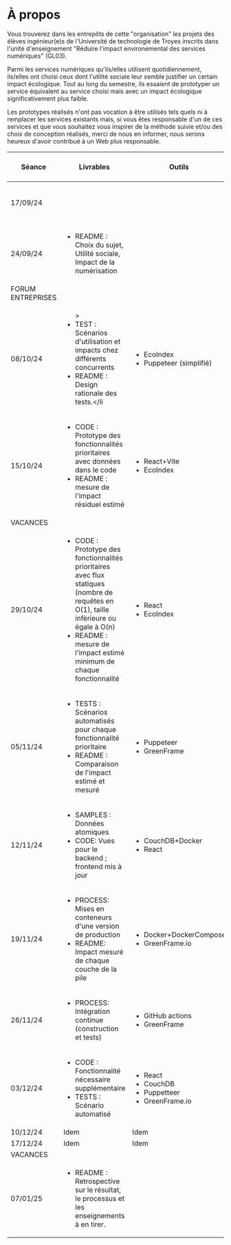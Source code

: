 # À propos

Vous trouverez dans les entrepôts de cette "organisation" les projets des élèves ingénieur(e)s de l'Université de technologie de Troyes inscrits dans l'unité d'enseignement "Réduire l'impact environemental des services numériques" (GL03).

Parmi les services numériques qu'ils/elles utilisent quotidiennement, ils/elles ont choisi ceux dont l'utilité sociale leur semble justifier un certain impact écologique.
Tout au long du semestre, ils essaient de prototyper un service équivalent au service choisi mais avec un impact écologique significativement plus faible.

Les prototypes réalisés n'ont pas vocation à être utilisés tels quels ni à remplacer les services existants mais, si vous êtes responsable d'un de ces services et que vous souhaitez vous inspirer de la méthode suivie et/ou des choix de conception réalisés, merci de nous en informer, nous serons heureux d'avoir contribué à un Web plus responsable.

| Séance   | Livrables | Outils | Topo ou tuto | Acquis d'apprentissage à valider |
| -------- | -------- | ------ | ------------ | ---------------------- |
| 17/09/24 |  |  | <ul><li>Impacts du numérique (enjeux, mesures, capacité d'action)</li></ul> |
| 24/09/24 | <ul><li>README : Choix du sujet, Utilité sociale, Impact de la numérisation</li></ul> | | <ul><li>Utilité, Usages</li><li>Substitution, effet rebond</li><li>Démocratie technique</li></ul> | ![](https://steatite.utt.fr/picture/66b19e459dfa6431e1e533203010184a85b15801) |
| FORUM ENTREPRISES |
| 08/10/24 | <ul>><li>TEST : Scénarios d'utilisation et impacts chez différents concurrents</li><li>README : Design rationale des tests.</li</ul> | <ul><li>EcoIndex</li><li>Puppeteer (simplifié)</li></ul> | <ul><li>Tuto EcoIndex sur un exemple ("lire la presse quotidienne")</li></ul> | ![](https://steatite.utt.fr/picture/06783bf0bce1aae94f6f348385b2cf669fd184a5)
| 15/10/24 | <ul><li>CODE : Prototype des fonctionnalités prioritaires avec données dans le code</li><li> README : mesure de l'impact résiduel estimé | <ul><li>React+Vite</li><li>EcoIndex</li></ul> | <ul><li>Tuto avec React+Vite (composants, états et propriétés, transpilation)</li></ul> | 
| VACANCES |
| 29/10/24 | <ul><li>CODE : Prototype des fonctionnalités prioritaires avec flux statiques (nombre de requêtes en O(1), taille infèrieure ou égale à O(n)</li><li>README : mesure de l'impact estimé minimum de chaque fonctionnalité</li></ul> | <ul><li>React</li><li>EcoIndex</li></ul> | <ul><li>Tuto (avec fetch et useEffect)</li><li>Topo : notions de complexité</li></ul> |
| 05/11/24 | <ul><li>TESTS : Scénarios automatisés pour chaque fonctionnalité prioritaire</li><li>README : Comparaison de l'impact estimé et mesuré</li> | <ul><li>Puppeteer</li><li>GreenFrame</li>| <ul><li>Tuto Puppeteer+GreenFrame</li><li>Topo : Qu'est-ce qui consomme de l'énergie dans un logiciel ?</li></ul>
| 12/11/24 | <ul><li>SAMPLES : Données atomiques</li><li>CODE: Vues pour le backend ; frontend mis à jour</li></ul> | <ul><li>CouchDB+Docker</li><li>React</li></ul> | <ul><li>Tuto (avec découpage en documents et implémentation de vues CouchDB)</li></ul> | ![](https://steatite.utt.fr/picture/ebcda96b8ae6811ed4b06ad10695073ef4441469) |
| 19/11/24 | <ul><li>PROCESS: Mises en conteneurs d'une version de production</li><li>README: Impact mesuré de chaque couche de la pile</li></ul> | <ul><li>Docker+DockerCompose</li><li>GreenFrame.io</li></ul> | <ul><li>Tuto (Dockerfile, DockerCompose, GreenFrame.io)</ul></li> | 
| 26/11/24 | <ul><li>PROCESS: Intégration continue (construction et tests)</li></ul> | <ul><li>GitHub actions</li><li>GreenFrame</li></ul> | <ul><li>Tuto (GitHub actions et GreenFrame.io)</li></ul> | ![](https://steatite.utt.fr/picture/c369039d198f5776e0e2087d1f9d12ee2d48dad4) |
| 03/12/24 | <ul><li>CODE : Fonctionnalité nécessaire supplémentaire</li><li>TESTS : Scénario automatisé</li></ul> | <ul><li>React</li><li>CouchDB</li><li>Puppetteer</li><li>GreenFrame.io</li></ul> | | 
| 10/12/24 | Idem | Idem ||  |
| 17/12/24 | Idem | Idem | | ![](https://steatite.utt.fr/picture/48eb631dd8fd317ae2b3d0c10719f88cc8356bb7) |
| VACANCES |
| 07/01/25 | <ul><li>README : Retrospective sur le résultat, le processus et les enseignements à en tirer.</li></ul> | 
